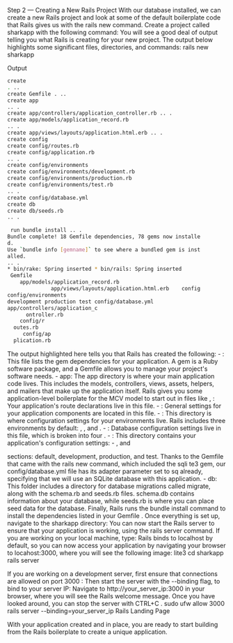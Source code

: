 Step 2 — Creating a New Rails Project
With our database installed, we can create a new Rails project and look at some of the default boilerplate code that Rails gives us with the rails new command.
Create a project called sharkapp with the following command:
You will see a good deal of output telling you what Rails is creating for your new project. The output below highlights some significant files, directories, and commands:
     rails new sharkapp

Output

```bash
create
. ..
create Gemfile . ..
create app
.. .
create app/controllers/application_controller.rb .. .
create app/models/application_record.rb
.. .
create app/views/layouts/application.html.erb .. .
create config
create config/routes.rb
create config/application.rb
.. .
create config/environments
create config/environments/development.rb
create config/environments/production.rb
create config/environments/test.rb
.. .
create config/database.yml
create db
create db/seeds.rb
.. .
 
 run bundle install .. .
Bundle complete! 18 Gemfile dependencies, 78 gems now installe
d.
Use `bundle info [gemname]` to see where a bundled gem is inst
alled.
.. .
* bin/rake: Spring inserted * bin/rails: Spring inserted
 Gemfile
    app/models/application_record.rb
              app/views/layouts/application.html.erb    config
config/environments
development production test config/database.yml
app/controllers/application_c
      ontroller.rb
    config/r
  outes.rb
     config/ap
  plication.rb
```
The output highlighted here tells you that Rails has created the following: - : This file lists the gem dependencies for your application. A gem is a Ruby software package, and a Gemfile allows you to manage your project's software needs. - app: The app directory is where your main application code lives. This includes the models, controllers, views, assets, helpers, and mailers that make up the application itself. Rails gives you some application-level boilerplate for the MCV model to start out in files
like ,
: Your application's route declarations live in this file. -
: General settings for your application components are located in this file. - : This directory is where configuration settings for your environments live. Rails includes three environments by default: , , and . - : Database configuration settings live in this file, which is broken into four
. - : This directory contains your application's configuration settings: -
, and

  sections: default, development, production, and test. Thanks to the Gemfile that came with the rails new command, which included the sqli te3 gem, our config/database.yml file has its adapter parameter set to sq
already, specifying that we will use an SQLite database with this application. - db: This folder includes a directory for database migrations called migrate, along with the schema.rb and seeds.rb files. schema.db contains information about your database, while seeds.rb is where you can place seed data for the database.
Finally, Rails runs the bundle install command to install the dependencies listed in your Gemfile .
Once everything is set up, navigate to the sharkapp directory:
You can now start the Rails server to ensure that your application is working, using the rails server command. If you are working on your local machine, type:
Rails binds to localhost by default, so you can now access your application by navigating your browser to locahost:3000, where you will see the following image:
             lite3
            cd sharkapp
    rails server
  
   If you are working on a development server, first ensure that connections are allowed on port 3000 :
Then start the server with the --binding flag, to bind to your server IP:
Navigate to http://your_server_ip:3000 in your browser, where you will see the Rails welcome message.
Once you have looked around, you can stop the server with CTRL+C .
   sudo ufw allow 3000
   rails server --binding=your_server_ip
   Rails Landing Page
  
 With your application created and in place, you are ready to start building from the Rails boilerplate to create a unique application.
